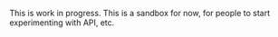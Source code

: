 This is work in progress.  This is a sandbox for now, for people to start experimenting with API, etc.

